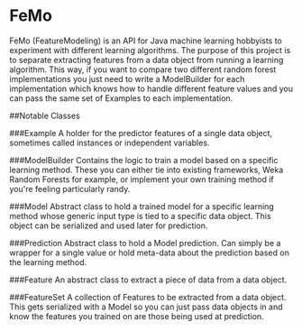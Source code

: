 FeMo
=============
FeMo (FeatureModeling) is an API for Java machine learning hobbyists to experiment with different learning algorithms.
The purpose of this project is to separate extracting features from a data object from running a learning algorithm.
This way, if you want to compare two different random forest implementations you just need to write a ModelBuilder for each
implementation which knows how to handle different feature values and you can pass the same set of Examples to each implementation.

##Notable Classes

###Example
A holder for the predictor features of a single data object, sometimes called instances or independent variables.

###ModelBuilder
Contains the logic to train a model based on a specific learning method. These you can either tie into existing frameworks, Weka Random Forests for example, or implement your own training method if you're feeling particularly randy.

###Model
Abstract class to hold a trained model for a specific learning method whose generic input type is tied to a specific data object. This object can be serialized and used later for prediction.

###Prediction
Abstract class to hold a Model prediction. Can simply be a wrapper for a single value or hold meta-data about the prediction based on the learning method.

###Feature
An abstract class to extract a piece of data from a data object.

###FeatureSet
A collection of Features to be extracted from a data object. This gets serialized with a Model so you can just pass data objects in and know the features you trained on are those being used at prediction.